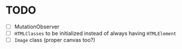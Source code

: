 # TODO

- [ ] MutationObserver
- [ ] `HTMLClasses` to be initialized instead of always having `HTMLElement`
- [ ] `Image` class (proper canvas too?)
